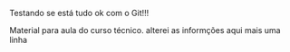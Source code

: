 Testando se está tudo ok com o Git!!!

Material para aula do curso técnico.
alterei as informções aqui
mais uma linha